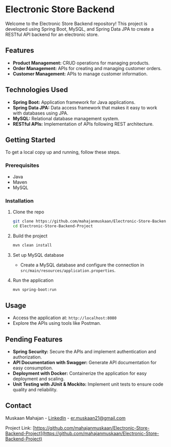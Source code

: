 # Electronic Store Backend

Welcome to the Electronic Store Backend repository! This project is developed using Spring Boot, MySQL, and Spring Data JPA to create a RESTful API backend for an electronic store.

## Features

- **Product Management:** CRUD operations for managing products.
- **Order Management:** APIs for creating and managing customer orders.
- **Customer Management:** APIs to manage customer information.

## Technologies Used

- **Spring Boot:** Application framework for Java applications.
- **Spring Data JPA:** Data access framework that makes it easy to work with databases using JPA.
- **MySQL:** Relational database management system.
- **RESTful APIs:** Implementation of APIs following REST architecture.
  
## Getting Started

To get a local copy up and running, follow these steps.

### Prerequisites

- Java
- Maven
- MySQL

### Installation

1. Clone the repo
   ```sh
   git clone https://github.com/mahajanmuskaan/Electronic-Store-Backend-Project.git
   cd Electronic-Store-Backend-Project
   ```

2. Build the project
   ```sh
   mvn clean install
   ```

3. Set up MySQL database
   - Create a MySQL database and configure the connection in `src/main/resources/application.properties`.

4. Run the application
   ```sh
   mvn spring-boot:run
   ```

## Usage

- Access the application at: `http://localhost:8080`
- Explore the APIs using tools like Postman.

## Pending Features

- **Spring Security:** Secure the APIs and implement authentication and authorization.
- **API Documentation with Swagger:** Generate API documentation for easy consumption.
- **Deployment with Docker:** Containerize the application for easy deployment and scaling.
- **Unit Testing with JUnit & Mockito:** Implement unit tests to ensure code quality and reliability.


## Contact

Muskaan Mahajan - [LinkedIn](https://www.linkedin.com/in/muskaan-mahajan-196578213/) - er.muskaan21@gmail.com

Project Link: [https://github.com/mahajanmuskaan/Electronic-Store-Backend-Project](https://github.com/mahajanmuskaan/Electronic-Store-Backend-Project)
